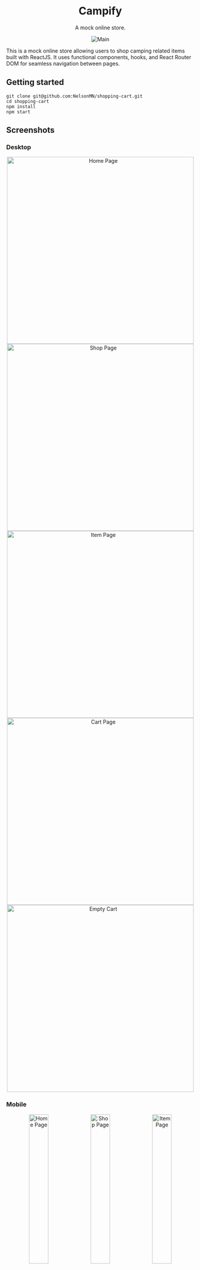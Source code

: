 <h1 align="center">Campify</h1>
<p align="center">A mock online store.</p>

<div align="center">
     <img src="src/images/screenshots/desktop/Main.png" alt="Main" />
</div>

This is a mock online store allowing users to shop camping related items built with ReactJS. It uses functional components, hooks, and React Router DOM for seamless navigation between pages.

## Getting started

```
git clone git@github.com:NelsonMN/shopping-cart.git
cd shopping-cart
npm install
npm start
```

## Screenshots

### Desktop

<div align="center">
     <img src="src/images/screenshots/desktop/Home-page.png"
          alt="Home Page"
          style="height: 500px;"
          />
     <img src="src/images/screenshots/desktop/Shop-page.png"
          alt="Shop Page"
          style="height: 500px;" 
          />
     <img src="src/images/screenshots/desktop/Item-page.png"
          alt="Item Page"
          style="height: 500px;" 
          />
     <img src="src/images/screenshots/desktop/Cart-page.png"
          alt="Cart Page"
          style="height: 500px;"
          />
     <img src="src/images/screenshots/desktop/Empty-cart.png"
          alt="Empty Cart"
          style="height: 500px;" 
          />
</div>

### Mobile

<div align="center">
     <img src="src/images/screenshots/mobile/Mobile-Main.png"
          alt="Home Page"
          width="32%"
          />
     <img src="src/images/screenshots/mobile/Mobile-Shop.png"
          alt="Shop Page"
          width="32%"
          />
     <img src="src/images/screenshots/mobile/Mobile-Item.png"
          alt="Item Page"
          width="32%"
          />
     <img src="src/images/screenshots/mobile/Mobile-Cart.png"
          alt="Cart Page"
          width="32%"
          />
     <img src="src/images/screenshots/mobile/Mobile-Empty.png"
          alt="Empty Cart"
          width="32%"
          />
</div>

### Built With

- [React.js](https://reactjs.org/)
- [Create React App](https://create-react-app.dev/)
- [JavaScript](https://www.javascript.com/)
- [React Router](https://reactrouter.com/)

## Contact

Nelson M - https://www.linkedin.com/in/nelsonmieszkalski/

Project Link: [https://nelsonmn.github.io/shopping-cart/] (https://nelsonmn.github.io/shopping-cart/)
